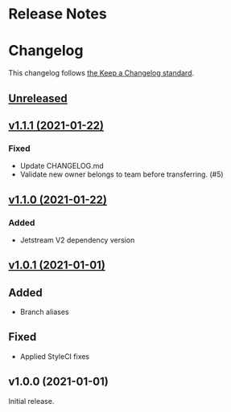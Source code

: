# Release Notes
# Changelog

This changelog follows [the Keep a Changelog standard](https://keepachangelog.com).

## [Unreleased](https://github.com/joelbutcher/jetstream-team-transfer/compare/v1.1.0...1.x)

## [v1.1.1 (2021-01-22)](https://github.com/joelbutcher/jetstream-team-transfer/compare/v1.1.0...v1.1.1)
### Fixed
- Update CHANGELOG.md
- Validate new owner belongs to team before transferring. (#5)

## [v1.1.0 (2021-01-22)](https://github.com/joelbutcher/jetstream-team-transfer/compare/v1.0.1...v1.1.0)
### Added
- Jetstream V2 dependency version

## [v1.0.1 (2021-01-01)](https://github.com/joelbutcher/jetstream-team-transfer/compare/v1.0.0...v1.0.1)
## Added
- Branch aliases

## Fixed
- Applied StyleCI fixes

## v1.0.0 (2021-01-01)

Initial release. 
